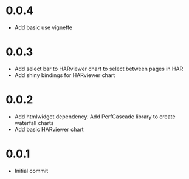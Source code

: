 # 0.0.4
* Add basic use vignette

# 0.0.3
* Add select bar to HARviewer chart to select between pages in HAR
* Add shiny bindings for HARviewer chart

# 0.0.2
* Add htmlwidget dependency. Add PerfCascade library to create waterfall charts
* Add basic HARviewer chart


# 0.0.1
* Initial commit
